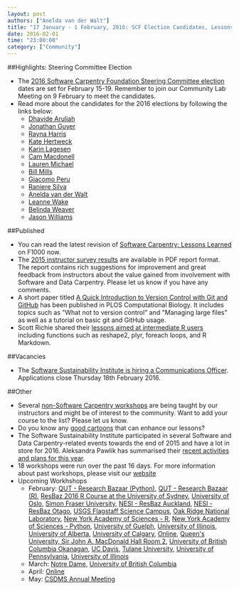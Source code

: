 ```yaml
---
layout: post
authors: ["Anelda van der Walt"]
title: "17 January - 1 February, 2016: SCF Election Candidates, Lessons Learned, Instructor Survey Results, and an Intermediate R Lesson"
date: 2016-02-01
time: "23:00:00"
category: ["Community"]
---
```


##Highlights: Steering Committee Election
* The [2016 Software Carpentry Foundation Steering Committee election]({{page.baseurl}}/blog/2016/01/election-candidates.html) dates are set for February 15-19. Remember to join our Community Lab Meeting on 9 February to meet the candidates. 
* Read more about the candidates for the 2016 elections by following the links below:
  * [Dhavide Aruliah]({{page.baseurl}}/blog/2016/01/D-Aruliah-SWC-Steering-Committee.html)
  * [Jonathan Guyer]({{page.baseurl}}/blog/2016/01/steering-guyer.html)
  * [Rayna Harris]({{page.baseurl}}/blog/2016/01/steering-harris.html)
  * [Kate Hertweck]({{page.baseurl}}/blog/2016/01/steering-Hertweck.html)
  * [Karin Lagesen]({{page.baseurl}}/blog/2016/01/lagesen-steering-committee.html)
  * [Cam Macdonell]({{page.baseurl}}/blog/2016/01/macdonell.html)
  * [Lauren Michael]({{page.baseurl}}/blog/2016/01/steering-lauren-michael.html)
  * [Bill Mills]({{page.baseurl}}/blog/2016/01/steeringbillmills.html)
  * [Giacomo Peru]({{page.baseurl}}/blog/2016/01/giacomoperu.html)
  * [Raniere Silva]({{page.baseurl}}/blog/2016/01/steering-raniere-silva.html)
  * [Anelda van der Walt]({{page.baseurl}}/blog/2016/01/steering-anelda.html)
  * [Leanne Wake]({{page.baseurl}}/blog/2016/01/steeringleannewake.html)
  * [Belinda Weaver]({{page.baseurl}}/blog/2015/12/scf-nomination-weaver.html)
  * [Jason Williams]({{page.baseurl}}/blog/2016/01/election-jason-williams.html)

##Published
* You can read the latest revision of [Software Carpentry: Lessons Learned]({{page.baseurl}}/blog/2016/01/new-version-of-lessons-learned.html) on F1000 now. 
* The [2015 instructor survey results]({{page.baseurl}}/blog/2016/01/instructor-survey.html) are available in PDF report format. The report contains rich suggestions for improvement and great feedback from instructors about the value gained from involvement with Software and Data Carpentry. Please let us know if you have any comments.
* A short paper titled [A Quick Introduction to Version Control with Git and GitHub]({{page.baseurl}}/blog/2016/01/plos-git-paper.html) has been published in PLOS Computational Biology. It includes topics such as "What not to version control" and "Managing large files" as well as a tutorial on basic git and GitHub usage.
* Scott Richie shared their [lessons aimed at intermediate R users]({{page.baseurl}}/blog/2016/01/intermediate-r-materials.html) including functions such as reshape2, plyr, foreach loops, and R Markdown.

##Vacancies
* The [Software Sustainability Institute is hiring a Communications Officer]({{page.baseurl}}/blog/2016/02/ssi-job.html). Applications close Thursday 18th February 2016.

##Other
* Several [non-Software Carpentry workshops]({{page.baseurl}}/blog/2016/01/elsewhere-on-the-web.html) are being taught by our instructors and might be of interest to the community. Want to add your course to the list?  Please let us know.
* Do you know any [good cartoons]({{page.baseurl}}/blog/2016/01/asking-for-cartoons.html) that can enhance our lessons?
* The Software Sustainability Institute participated in several Software and Data Carpentry-related events towards the end of 2015 and have a lot in store for 2016. Aleksandra Pawlik has summarised their [recent activities and plans for this year](http://www.software.ac.uk/node/1855).
* 18 workshops were run over the past 16 days. For more information about past workshops, please visit our [website]({{page.baseurl}}/workshops/past/) 
* Upcoming Workhshops
  * February:
    [QUT - Research Bazaar (Python)](https://bio-swc-bne.github.io/2016-02-01-BrisbaneResBaz-Python/),
    [QUT - Research Bazaar (R)](https://bio-swc-bne.github.io/2016-02-01-BrisbaneResBaz-R/),
    [ResBaz 2016 R Course at the University of Sydney](https://fpheld.github.io/2016-02-01-ResBaz-Sydney-RBeginner/),
    [University of Oslo](https://uio-carpentry.github.io/2016-02-01-Oslo/),
    [Simon Fraser University](http://bgran.de/2016-02-02-SFU/),
    [NESI - ResBaz Auckland](https://nesi.github.io/2016-02-02-auckland/),
    [NESI - ResBaz Otago](https://nesi.github.io/2016-02-02-otago/),
    [USGS Flagstaff Science Campus](https://mperignon.github.io/2016-02-04-flagstaff/),
    [Oak Ridge National Laboratory](http://karinlag.github.io//2016-02-04-ORNL/),
    [New York Academy of Sciences - R](https://laurajanegraham.github.io/2016-02-05-nyas-r/),
    [New York Academy of Sciences - Python](https://jasonjwilliamsny.github.io/2016-02-05-nyas-python/),
    [University of Guelph](https://computecanada.github.io/2016-02-06-uguelph/),
    [University of Illinois](https://uiuc-cse.github.io/2016-02-08-NCSA/),
    [University of Alberta](https://computecanada.github.io/2016-02-16-ualberta/),
    [University of Calgary](https://computecanada.github.io/2016-02-18-ucalgary/),
    [Online](https://swcarpentry.github.io/2016-02-16-training-online/),
    [Queen's University, Sir John A. MacDonald Hall Room 2](https://haschmi.github.io/2016-02-17-queens/),
    [University of British Columbia Okanagan](https://computecanada.github.io/2016-02-22-ubco/),
    [UC Davis](https://swcarpentry.github.io/2016-02-22-training-ucdavis/),
    [Tulane University](https://hnakhoul.github.io/2016-02-22-tulane/),
    [University of Pennsylvania](https://maneesha.github.io/2016-02-22-upenn/),
    [University of Illinois](https://uiuc-cse.github.io/2016-02-25-NCSA/)
  * March:
    [Notre Dame](https://fmichonneau.github.io/2016-03-07-notre-dame/),
    [University of British Columbia](https://computecanada.github.io/2016-03-12-ubc/)
  * April:
    [Online](https://swcarpentry.github.io/2016-04-13-training-online/)
  * May:
    [CSDMS Annual Meeting](https://mperignon.github.io/2016-05-16-csdms/)
